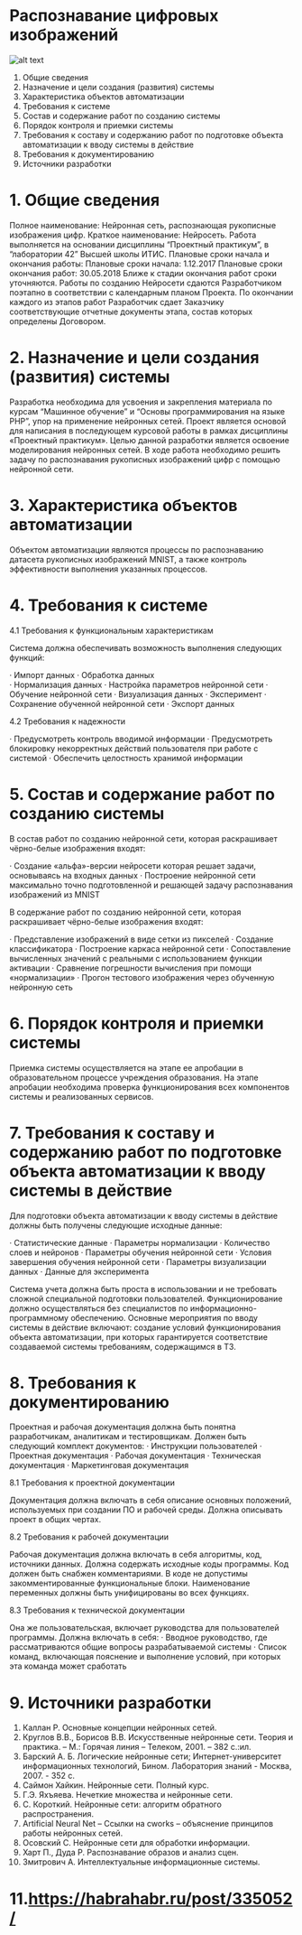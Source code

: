 # Распознавание цифровых изображений
![alt text](http://myselph.de/mnistExamples.png)
1. Общие сведения
2. Назначение и цели создания (развития) системы
3. Характеристика объектов автоматизации
4. Требования к системе
5. Состав и содержание работ по созданию системы
6. Порядок контроля и приемки системы
7. Требования к составу и содержанию работ по подготовке объекта автоматизации к вводу системы в действие
8. Требования к документированию
9. Источники разработки

# 1.	Общие сведения

Полное наименование: Нейронная сеть, распознающая рукописные изображения цифр. 
Краткое наименование: Нейросеть.
Работа выполняется на основании дисциплины “Проектный практикум”, в “лаборатории 42” Высшей школы ИТИС.
Плановые сроки начала и окончания работы:
Плановые сроки начала: 1.12.2017
Плановые сроки окончания работ: 30.05.2018
Ближе к стадии окончания работ сроки уточняются. 
Работы по созданию Нейросети сдаются Разработчиком поэтапно в соответствии с календарным планом Проекта. По окончании каждого из этапов работ Разработчик сдает Заказчику соответствующие отчетные документы этапа, состав которых определены Договором.

# 2.	Назначение и цели создания (развития) системы



Разработка необходима для усвоения и закрепления материала по курсам “Машинное обучение” и 
“Основы программирования на языке PHP”,  упор на применение нейронных сетей. Проект является 
основой для написания в последующем  курсовой работы в рамках дисциплины «Проектный практикум». 
Целью данной разработки является освоение моделирования нейронных сетей. В ходе работа необходимо
решить задачу по распознавания рукописных изображений цифр с помощью нейронной сети.

# 3. Характеристика объектов автоматизации


Объектом автоматизации являются процессы по распознаванию датасета рукописных изображений MNIST, 
а также контроль эффективности выполнения указанных процессов.




# 4. Требования к системе

4.1 Требования к функциональным характеристикам

Система должна обеспечивать возможность выполнения следующих функций:

·	Импорт данных
·	Обработка данных	
·	Нормализация данных
·	Настройка параметров нейронной сети
·	Обучение нейронной сети
·	Визуализация данных
·	Эксперимент
·	Сохранение обученной нейронной сети
·	Экспорт данных


4.2 Требования к надежности

·	Предусмотреть контроль вводимой информации
·	Предусмотреть блокировку некорректных действий пользователя при работе с системой
·	Обеспечить целостность хранимой информации

# 5. Состав и содержание работ по созданию системы

В состав работ по созданию нейронной сети, которая раскрашивает чёрно-белые изображения входят:

·	Создание «альфа»-версии нейросети которая решает задачи, основываясь на входных данных 
·	Построение нейронной сети максимально точно подготовленной и решающей задачу распознавания изображений из MNIST

В содержание работ по созданию нейронной сети, которая раскрашивает чёрно-белые изображения входят:

·	Представление изображений в виде сетки из пикселей
·	Создание классификатора
·	Построение каркаса нейронной сети
·	Сопоставление вычисленных значений с реальными с использованием функции активации
·	Сравнение погрешности вычисления при помощи «нормализации»
·	Прогон тестового изображения через обученную нейронную сеть

# 6. Порядок контроля и приемки системы


Приемка системы осуществляется на этапе ее апробации в образовательном процессе учреждения образования.
На этапе апробации необходима проверка функционирования всех компонентов системы и реализованных сервисов.

# 7. Требования к составу и содержанию работ по подготовке объекта автоматизации к вводу системы в действие

Для подготовки объекта автоматизации к вводу системы в действие должны быть получены следующие исходные данные:

·	Статистические данные 
·	Параметры нормализации
·	Количество слоев и нейронов
·	Параметры обучения нейронной сети
·	Условия завершения обучения нейронной сети
·	Параметры визуализации данных
·	Данные для эксперимента	

Система учета должна быть проста в использовании и не требовать сложной специальной подготовки пользователей. Функционирование должно осуществляться без специалистов по информационно-программному обеспечению.
Основные мероприятия по вводу системы в действие включают: создание условий функционирования объекта автоматизации, при которых гарантируется соответствие создаваемой системы требованиям, содержащимся в ТЗ.

# 8. Требования к документированию

Проектная и рабочая документация должна быть понятна разработчикам, аналитикам и тестировщикам. Должен быть следующий комплект документов:
·	Инструкции пользователей
·	Проектная документация
·	Рабочая документация
·	Техническая документация
·	Маркетинговая документация

8.1 Требования к проектной документации

Документация должна включать в себя описание основных положений, используемых при создании ПО и рабочей среды.
Должна описывать проект в общих чертах.

8.2	Требования к рабочей документации

Рабочая документация должна включать в себя алгоритмы, код, источники данных. Должна содержать исходные коды программы. 
Код должен быть снабжен комментариями. В коде не допустимы закомментированные функциональные блоки. Наименование переменных должны быть унифицированы во всех функциях.

8.3	Требования к технической документации

Она же пользовательская, включает руководства для пользователей программы. Должна включать в себя:
·	Вводное руководство, где рассматриваются общие вопросы разрабатываемой системы
·	Список команд, включающая пояснение и выполнение условий, при которых эта команда может сработать

# 9. Источники разработки

1. Каллан Р. Основные концепции нейронных сетей.
2. Круглов В.В., Борисов В.В. Искусственные нейронные сети. Теория и практика. – М.: Горячая линия – Телеком, 2001. – 382 с.:ил.
3. Барский А. Б. Логические нейронные сети; Интернет-университет информационных технологий, Бином. Лаборатория знаний - Москва, 2007. - 352 c.
4. Саймон Хайкин. Нейронные сети. Полный курс.
5. Г.Э. Яхъяева. Нечеткие множества и нейронные сети.
6. С. Короткий. Нейронные сети: алгоритм обратного распространения.
7. Artificial Neural Net – Ссылки на cworks – объяснение принципов работы нейронных сетей.
8. Осовский С. Нейронные сети для обработки информации.
9. Харт П., Дуда Р. Распознавание образов и анализ сцен.
10. Змитрович А. Интеллектуальные информационные системы.
# 11.https://habrahabr.ru/post/335052/






